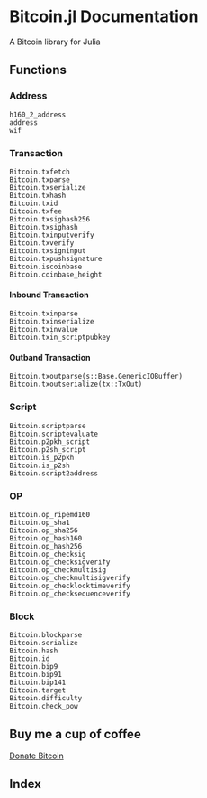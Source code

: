 # Bitcoin.jl Documentation

A Bitcoin library for Julia

## Functions

### Address

```@docs
h160_2_address
address
wif
```

### Transaction

```@docs
Bitcoin.txfetch
Bitcoin.txparse
Bitcoin.txserialize
Bitcoin.txhash
Bitcoin.txid
Bitcoin.txfee
Bitcoin.txsighash256
Bitcoin.txsighash
Bitcoin.txinputverify
Bitcoin.txverify
Bitcoin.txsigninput
Bitcoin.txpushsignature
Bitcoin.iscoinbase
Bitcoin.coinbase_height
```

#### Inbound Transaction

```@docs
Bitcoin.txinparse
Bitcoin.txinserialize
Bitcoin.txinvalue
Bitcoin.txin_scriptpubkey
```

#### Outband Transaction

```@docs
Bitcoin.txoutparse(s::Base.GenericIOBuffer)
Bitcoin.txoutserialize(tx::TxOut)
```

### Script

```@docs
Bitcoin.scriptparse
Bitcoin.scriptevaluate
Bitcoin.p2pkh_script
Bitcoin.p2sh_script
Bitcoin.is_p2pkh
Bitcoin.is_p2sh
Bitcoin.script2address
```

### OP

```@docs
Bitcoin.op_ripemd160
Bitcoin.op_sha1
Bitcoin.op_sha256
Bitcoin.op_hash160
Bitcoin.op_hash256
Bitcoin.op_checksig
Bitcoin.op_checksigverify
Bitcoin.op_checkmultisig
Bitcoin.op_checkmultisigverify
Bitcoin.op_checklocktimeverify
Bitcoin.op_checksequenceverify
```

### Block

```@docs
Bitcoin.blockparse
Bitcoin.serialize
Bitcoin.hash
Bitcoin.id
Bitcoin.bip9
Bitcoin.bip91
Bitcoin.bip141
Bitcoin.target
Bitcoin.difficulty
Bitcoin.check_pow
```

## Buy me a cup of coffee

[Donate Bitcoin](bitcoin:34nvxratCQcQgtbwxMJfkmmxwrxtShTn67)

## Index

```@index
```
